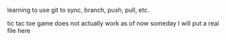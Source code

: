 learning to use git to sync, branch, push, pull, etc.

tic tac toe game does not actually work as of now
someday I will put a real file here
